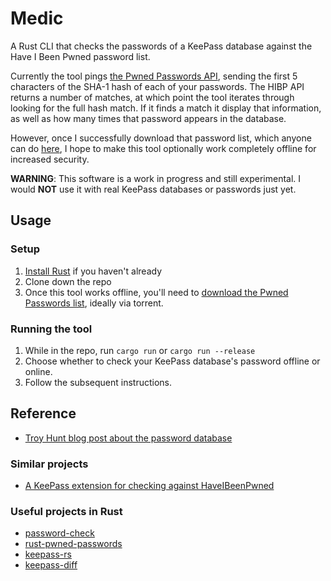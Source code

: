 # Medic

A Rust CLI that checks the passwords of a KeePass database against the Have I Been Pwned password list. 

Currently the tool pings [the Pwned Passwords API](https://haveibeenpwned.com/API/v2#PwnedPasswords), sending the first 5 characters of the SHA-1 hash of each of your passwords. The HIBP API returns a number of matches, at which point the tool iterates through looking for the full hash match. If it finds a match it display that information, as well as how many times that password appears in the database. 

However, once I successfully download that password list, which anyone can do [here](https://haveibeenpwned.com/Passwords), I hope to make this tool optionally work completely offline for increased security.

**WARNING**: This software is a work in progress and still experimental. I would **NOT** use it with real KeePass databases or passwords just yet.

## Usage

### Setup 

1. [Install Rust](https://www.rust-lang.org/tools/install) if you haven't already
2. Clone down the repo
3. Once this tool works offline, you'll need to [download the Pwned Passwords list](https://haveibeenpwned.com/Passwords), ideally via torrent.

### Running the tool

1. While in the repo, run `cargo run` or `cargo run --release`
2. Choose whether to check your KeePass database's password offline or online.
3. Follow the subsequent instructions.

## Reference

- [Troy Hunt blog post about the password database](https://www.troyhunt.com/introducing-306-million-freely-downloadable-pwned-passwords/)

### Similar projects
- [A KeePass extension for checking against HaveIBeenPwned](https://github.com/andrew-schofield/keepass2-haveibeenpwned)

### Useful projects in Rust 
- [password-check](https://github.com/davidhewitt/password-check)
- [rust-pwned-passwords](https://github.com/master-d/rust-pwned-passwords)
- [keepass-rs](https://github.com/sseemayer/keepass-rs)
- [keepass-diff](https://github.com/Narigo/keepass-diff)


